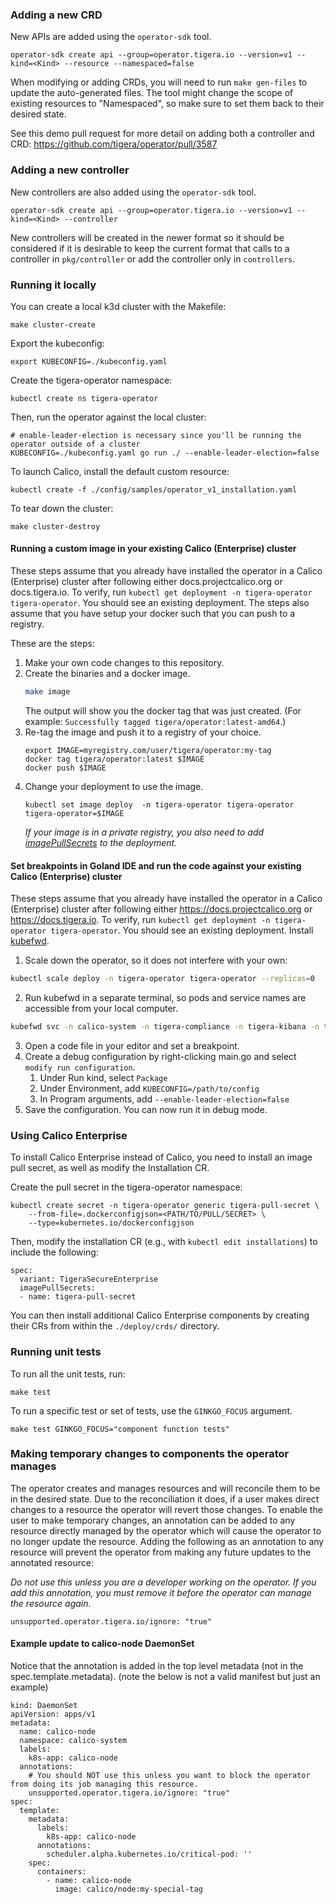 ### Adding a new CRD

New APIs are added using the `operator-sdk` tool.

```
operator-sdk create api --group=operator.tigera.io --version=v1 --kind=<Kind> --resource --namespaced=false
```

When modifying or adding CRDs, you will need to run `make gen-files` to update the auto-generated files. The tool
might change the scope of existing resources to "Namespaced", so make sure to set them back to their desired state.

See this demo pull request for more detail on adding both a controller and CRD: https://github.com/tigera/operator/pull/3587

### Adding a new controller

New controllers are also added using the `operator-sdk` tool.

```
operator-sdk create api --group=operator.tigera.io --version=v1 --kind=<Kind> --controller
```

New controllers will be created in the newer format so it should be considered if it is desirable to keep the
current format that calls to a controller in `pkg/controller` or add the controller only in `controllers`.

### Running it locally

You can create a local k3d cluster with the Makefile:

	make cluster-create

Export the kubeconfig:

	export KUBECONFIG=./kubeconfig.yaml

Create the tigera-operator namespace:

	kubectl create ns tigera-operator

Then, run the operator against the local cluster:

	# enable-leader-election is necessary since you'll be running the operator outside of a cluster
	KUBECONFIG=./kubeconfig.yaml go run ./ --enable-leader-election=false

To launch Calico, install the default custom resource:

	kubectl create -f ./config/samples/operator_v1_installation.yaml

To tear down the cluster:

	make cluster-destroy

#### Running a custom image in your existing Calico (Enterprise) cluster

These steps assume that you already have installed the operator in a Calico (Enterprise) cluster after following either
docs.projectcalico.org or docs.tigera.io. To verify, run `kubectl get deployment -n tigera-operator tigera-operator`.
You should see an existing deployment.
The steps also assume that you have setup your docker such that you can push to a registry.

These are the steps:
1. Make your own code changes to this repository.
2. Create the binaries and a docker image.
   ```bash
   make image
   ```
   The output will show you the docker tag that was just created. (For example: `Successfully tagged tigera/operator:latest-amd64`.)
3. Re-tag the image and push it to a registry of your choice.
   ```
   export IMAGE=myregistry.com/user/tigera/operator:my-tag
   docker tag tigera/operator:latest $IMAGE
   docker push $IMAGE
   ```
4. Change your deployment to use the image.
   ```
   kubectl set image deploy  -n tigera-operator tigera-operator  tigera-operator=$IMAGE
   ```
   _If your image is in a private registry, you also need to add [imagePullSecrets](https://kubernetes.io/docs/concepts/containers/images/) to the deployment._

#### Set breakpoints in Goland IDE and run the code against your existing Calico (Enterprise) cluster

These steps assume that you already have installed the operator in a Calico (Enterprise) cluster after following either
https://docs.projectcalico.org or https://docs.tigera.io. To verify, run `kubectl get deployment -n tigera-operator tigera-operator`.
You should see an existing deployment. Install [kubefwd](https://kubefwd.com/).

1. Scale down the operator, so it does not interfere with your own:
```bash
kubectl scale deploy -n tigera-operator tigera-operator --replicas=0
```
2. Run kubefwd in a separate terminal, so pods and service names are accessible from your local computer.
```bash
kubefwd svc -n calico-system -n tigera-compliance -n tigera-kibana -n tigera-manager -n tigera-dex -n tigera-elasticsearch -n tigera-prometheus -c $KUBECONFIG
```
3. Open a code file in your editor and set a breakpoint.
4. Create a debug configuration by right-clicking main.go and select `modify run configuration`.
   1. Under Run kind, select `Package`
   2. Under Environment, add `KUBECONFIG=/path/to/config`
   3. In Program arguments, add `--enable-leader-election=false`
5. Save the configuration. You can now run it in debug mode.

### Using Calico Enterprise

To install Calico Enterprise instead of Calico, you need to install an image pull secret,
as well as modify the Installation CR.

Create the pull secret in the tigera-operator namespace:

```
kubectl create secret -n tigera-operator generic tigera-pull-secret \
    --from-file=.dockerconfigjson=<PATH/TO/PULL/SECRET> \
    --type=kubernetes.io/dockerconfigjson
```

Then, modify the installation CR (e.g., with `kubectl edit installations`) to include the following:

```
spec:
  variant: TigeraSecureEnterprise
  imagePullSecrets:
  - name: tigera-pull-secret
```

You can then install additional Calico Enterprise components by creating their CRs from within
the `./deploy/crds/` directory.

### Running unit tests

To run all the unit tests, run:

	make test

To run a specific test or set of tests, use the `GINKGO_FOCUS` argument.

	make test GINKGO_FOCUS="component function tests"

### Making temporary changes to components the operator manages

The operator creates and manages resources and will reconcile them to be in the desired state. Due to the
reconciliation it does, if a user makes direct changes to a resource the operator will revert those changes.
To enable the user to make temporary changes, an annotation can be added to any resource directly managed by
the operator which will cause the operator to no longer update the resource.
Adding the following as an annotation to any resource will prevent the operator from making any future updates to the annotated resource:

  *Do not use this unless you are a developer working on the operator. If you add this annotation,
  you must remove it before the operator can manage the resource again.*

  ```
  unsupported.operator.tigera.io/ignore: "true"
  ```

#### Example update to calico-node DaemonSet

Notice that the annotation is added in the top level metadata (not in the spec.template.metadata).
(note the below is not a valid manifest but just an example)
```
kind: DaemonSet
apiVersion: apps/v1
metadata:
  name: calico-node
  namespace: calico-system
  labels:
    k8s-app: calico-node
  annotations:
    # You should NOT use this unless you want to block the operator from doing its job managing this resource.
    unsupported.operator.tigera.io/ignore: "true"
spec:
  template:
    metadata:
      labels:
        k8s-app: calico-node
      annotations:
        scheduler.alpha.kubernetes.io/critical-pod: ''
    spec:
      containers:
        - name: calico-node
          image: calico/node:my-special-tag
```
